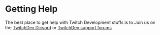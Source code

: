 # Getting Help

The best place to get help with Twitch Development stuffs is to Join us on the [TwitchDev Dicsord](https://link.twitch.tv/devchat) or [TwitchDev support forums](https://discuss.dev.twitch.tv/)
